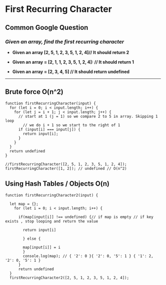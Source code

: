 # First Recurring Character

## Common Google Question

### *Given an array, find the first recurring character*

* **Given an array [2, 5, 1, 2, 3, 5, 1, 2, 4]// It should return 2**

* **Given an array = [2, 1, 1, 2, 3, 5, 1, 2, 4]: // It should return 1**

* **Given an array = [2, 3, 4, 5] // It should return undefined**

---

## Brute force O(n^2)

    function firstRecurringCharacter(input) {
      for (let i = 0; i < input.length; i++) {
        for (let j = i + 1; j < input.length; j++) {
          // start at 1 (j = 1) so we compare 2 to 5 in array. Skipping 1 loop
            // we do i + 1 so we start to the right of 1
          if (input[i] === input[j]) {
            return input[i];
          }
        }
      }
      return undefined
    }

    //firstRecurringCharacter([2, 5, 1, 2, 3, 5, 1, 2, 4]);
    firstRecurringCharacter([1, 2]); // undefined // O(n^2)

## Using Hash Tables / Objects O(n)

    function firstRecurringCharacter2(input) {

      let map = {};
        for (let i = 0; i < input.length; i++) {

          if(map[input[i]] !== undefined) {// if map is empty // if key exists , stop looping and return the value

            return input[i]

            } else {

            map[input[i]] = i
            }
            console.log(map); // { '2': 0 }{ '2': 0, '5': 1 } { '1': 2, '2': 0, '5': 1 }
          }
          return undefined
      }
      firstRecurringCharacter2([2, 5, 1, 2, 3, 5, 1, 2, 4]);
